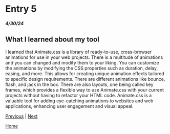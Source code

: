 # Entry 5
##### 4/30/24

## What I learned about my tool

I learned that Animate.css is a library of ready-to-use, cross-browser animations for use in your web projects. There is a multitude of animations and you can changed and modify them to your liking. You can customize the animations by modifying the CSS properties such as duration, delay, easing, and more. This allows for creating unique animation effects tailored to specific design requirements. There are different animations like bounce, flash, and jack in the box. There are also layouts, one being called key frames, which provides a flexible way to use Animate.css with your current projects without having to refactor your HTML code. Animate.css is a valuable tool for adding eye-catching animations to websites and web applications, enhancing user engagement and visual appeal.

[Previous](entry04.md) | [Next](entry06.md)

[Home](../README.md)
